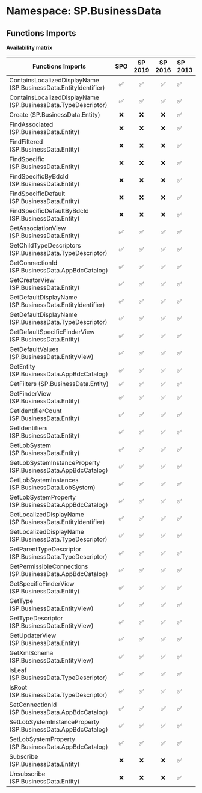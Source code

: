 # Namespace: SP.BusinessData

## Functions Imports

**Availability matrix**

Functions Imports | SPO | SP 2019 | SP 2016 | SP 2013
----------|:---:|:-------:|:-------:|:-------
ContainsLocalizedDisplayName (SP.BusinessData.EntityIdentifier) | ✅ | ✅ | ✅ | ✅
ContainsLocalizedDisplayName (SP.BusinessData.TypeDescriptor) | ✅ | ✅ | ✅ | ✅
Create (SP.BusinessData.Entity) | ❌ | ❌ | ❌ | ✅
FindAssociated (SP.BusinessData.Entity) | ❌ | ❌ | ❌ | ✅
FindFiltered (SP.BusinessData.Entity) | ❌ | ❌ | ❌ | ✅
FindSpecific (SP.BusinessData.Entity) | ❌ | ❌ | ❌ | ✅
FindSpecificByBdcId (SP.BusinessData.Entity) | ❌ | ❌ | ❌ | ✅
FindSpecificDefault (SP.BusinessData.Entity) | ❌ | ❌ | ❌ | ✅
FindSpecificDefaultByBdcId (SP.BusinessData.Entity) | ❌ | ❌ | ❌ | ✅
GetAssociationView (SP.BusinessData.Entity) | ✅ | ✅ | ✅ | ✅
GetChildTypeDescriptors (SP.BusinessData.TypeDescriptor) | ✅ | ✅ | ✅ | ✅
GetConnectionId (SP.BusinessData.AppBdcCatalog) | ✅ | ✅ | ✅ | ✅
GetCreatorView (SP.BusinessData.Entity) | ✅ | ✅ | ✅ | ✅
GetDefaultDisplayName (SP.BusinessData.EntityIdentifier) | ✅ | ✅ | ✅ | ✅
GetDefaultDisplayName (SP.BusinessData.TypeDescriptor) | ✅ | ✅ | ✅ | ✅
GetDefaultSpecificFinderView (SP.BusinessData.Entity) | ✅ | ✅ | ✅ | ✅
GetDefaultValues (SP.BusinessData.EntityView) | ✅ | ✅ | ✅ | ✅
GetEntity (SP.BusinessData.AppBdcCatalog) | ✅ | ✅ | ✅ | ✅
GetFilters (SP.BusinessData.Entity) | ✅ | ✅ | ✅ | ✅
GetFinderView (SP.BusinessData.Entity) | ✅ | ✅ | ✅ | ✅
GetIdentifierCount (SP.BusinessData.Entity) | ✅ | ✅ | ✅ | ✅
GetIdentifiers (SP.BusinessData.Entity) | ✅ | ✅ | ✅ | ✅
GetLobSystem (SP.BusinessData.Entity) | ✅ | ✅ | ✅ | ✅
GetLobSystemInstanceProperty (SP.BusinessData.AppBdcCatalog) | ✅ | ✅ | ✅ | ✅
GetLobSystemInstances (SP.BusinessData.LobSystem) | ✅ | ✅ | ✅ | ✅
GetLobSystemProperty (SP.BusinessData.AppBdcCatalog) | ✅ | ✅ | ✅ | ✅
GetLocalizedDisplayName (SP.BusinessData.EntityIdentifier) | ✅ | ✅ | ✅ | ✅
GetLocalizedDisplayName (SP.BusinessData.TypeDescriptor) | ✅ | ✅ | ✅ | ✅
GetParentTypeDescriptor (SP.BusinessData.TypeDescriptor) | ✅ | ✅ | ✅ | ✅
GetPermissibleConnections (SP.BusinessData.AppBdcCatalog) | ✅ | ✅ | ✅ | ✅
GetSpecificFinderView (SP.BusinessData.Entity) | ✅ | ✅ | ✅ | ✅
GetType (SP.BusinessData.EntityView) | ✅ | ✅ | ✅ | ✅
GetTypeDescriptor (SP.BusinessData.EntityView) | ✅ | ✅ | ✅ | ✅
GetUpdaterView (SP.BusinessData.Entity) | ✅ | ✅ | ✅ | ✅
GetXmlSchema (SP.BusinessData.EntityView) | ✅ | ✅ | ✅ | ✅
IsLeaf (SP.BusinessData.TypeDescriptor) | ✅ | ✅ | ✅ | ✅
IsRoot (SP.BusinessData.TypeDescriptor) | ✅ | ✅ | ✅ | ✅
SetConnectionId (SP.BusinessData.AppBdcCatalog) | ✅ | ✅ | ✅ | ✅
SetLobSystemInstanceProperty (SP.BusinessData.AppBdcCatalog) | ✅ | ✅ | ✅ | ✅
SetLobSystemProperty (SP.BusinessData.AppBdcCatalog) | ✅ | ✅ | ✅ | ✅
Subscribe (SP.BusinessData.Entity) | ❌ | ❌ | ❌ | ✅
Unsubscribe (SP.BusinessData.Entity) | ❌ | ❌ | ❌ | ✅
